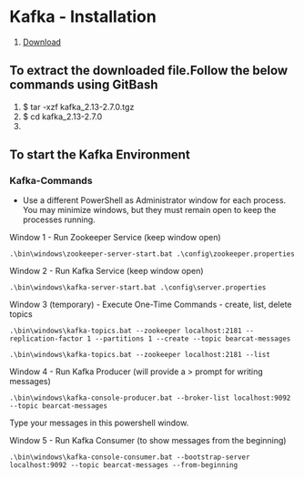 # Kafka - Installation

1. [Download](https://apache.claz.org/kafka/2.7.0/kafka_2.13-2.7.0.tgz)
## To extract the downloaded file.Follow the below commands using GitBash
1. $ tar -xzf kafka_2.13-2.7.0.tgz
1. $ cd kafka_2.13-2.7.0
2.
## To start the Kafka Environment
### Kafka-Commands

- Use a different PowerShell as Administrator window for each process.  You may minimize windows, but they must remain  open to keep the processes running.

Window 1 - Run Zookeeper Service  (keep window open)
```
.\bin\windows\zookeeper-server-start.bat .\config\zookeeper.properties
```
Window 2 - Run Kafka Service (keep window open)
```
.\bin\windows\kafka-server-start.bat .\config\server.properties
```
Window 3 (temporary) - Execute One-Time Commands - create, list, delete topics 
```
.\bin\windows\kafka-topics.bat --zookeeper localhost:2181 --replication-factor 1 --partitions 1 --create --topic bearcat-messages

.\bin\windows\kafka-topics.bat --zookeeper localhost:2181 --list
```
Window 4 - Run Kafka Producer (will provide a > prompt for writing messages)
```
.\bin\windows\kafka-console-producer.bat --broker-list localhost:9092 --topic bearcat-messages
```
Type your messages in this powershell window.

Window 5 - Run Kafka Consumer (to show messages from the beginning)
```
.\bin\windows\kafka-console-consumer.bat --bootstrap-server localhost:9092 --topic bearcat-messages --from-beginning
```
